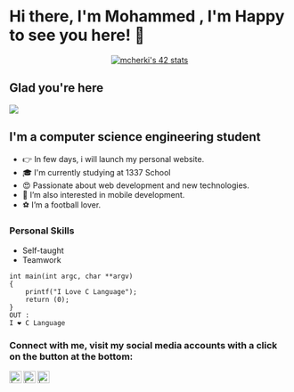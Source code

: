 
# Hi there, I'm Mohammed , I'm Happy to see you here! 👋
<div align="center">
 
[![mcherki's 42 stats](https://badge.mediaplus.ma/levi/mcherki)](https://github.com/oakoudad/badge42)
</div>

## Glad you're here

![](https://komarev.com/ghpvc/?username=Zilderisl&color=blue)

## I'm a computer science engineering student

- 👉 In few days, i will launch my personal website.
- 🎓 I'm currently studying at 1337 School
- 😍 Passionate about web development and new technologies.
- 📱 I’m also interested in mobile development.
- ⚽ I’m a football lover.

### Personal Skills

- Self-taught
- Teamwork


```
int main(int argc, char **argv)
{
    printf("I Love C Language");
    return (0);
}
OUT : 
I ❤️ C Language
```

### Connect with me, visit my social media accounts with a click on the button at the bottom:

[<img align="left" alt=" | Twitter" width="22px" src="https://img.icons8.com/fluent/48/000000/twitter.png" />][twitter]
[<img align="left" alt=" | LinkedIn" width="22px" src="https://img.icons8.com/fluent/48/000000/linkedin.png" />][linkedin]
[<img align="left" alt=" | Instagram" width="22px" src="https://img.icons8.com/fluent/48/000000/instagram-new.png" />][instagram]

[linkedin]: https://www.linkedin.com/in/
[twitter]: https://twitter.com/
[instagram]: https://www.instagram.com/

